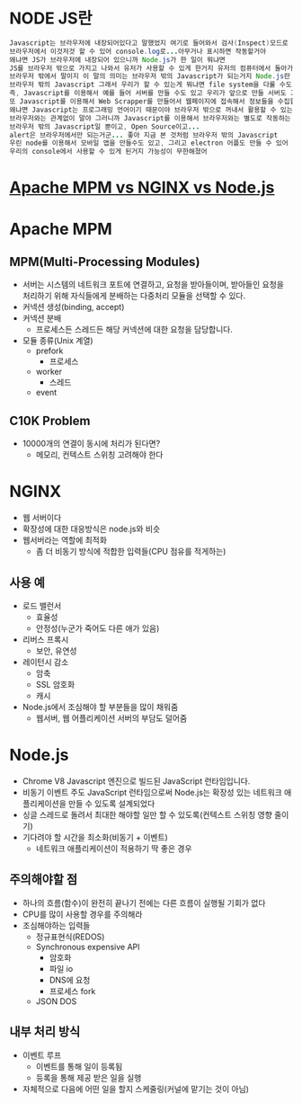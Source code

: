 # NODE JS란
```java
Javascript는 브라우저에 내장되어있다고 말했었지 여기로 들어와서 검사(Inspect)모드로 가면
브라우저에서 이것저것 할 수 있어 console.log로...아무거나 표시하면 작동할거야
왜냐면 JS가 브라우저에 내장되어 있으니까 Node.js가 한 일이 뭐냐면 
JS를 브라우저 밖으로 가지고 나와서 유저가 사용할 수 있게 한거지 유저의 컴퓨터에서 돌아가게 말야
브라우저 밖에서 말이지 이 말의 의미는 브라우저 밖의 Javascript가 되는거지 Node.js란 그런거야
브라우저 밖의 Javascript 그래서 우리가 할 수 있는게 뭐냐면 file system을 다룰 수도 있지
즉, Javascript를 이용해서 예를 들어 서버를 만들 수도 있고 우리가 앞으로 만들 서버도 그렇고
또 Javascript를 이용해서 Web Scrapper를 만들어서 웹페이지에 접속해서 정보들을 수집할 수 있어
왜냐면 Javascript는 프로그래밍 언어이기 때문이야 브라우저 밖으로 꺼내서 활용할 수 있는거야
브라우저와는 관계없이 말야 그러니까 Javascript를 이용해서 브라우저와는 별도로 작동하는 걸 만들 수 있는거지
브라우저 밖의 Javascript일 뿐이고, Open Source이고...
alert은 브라우저에서만 되는거군... 좋아 지금 본 것처럼 브라우저 밖의 Javascript
우린 node를 이용해서 모바일 앱을 만들수도 있고, 그리고 electron 어플도 만들 수 있어 왜냐면 더이상 브라우저가 필요가 없거든
우리의 console에서 사용할 수 있게 된거지 가능성이 무한해졌어
```

#  [Apache MPM vs NGINX vs Node.js](https://www.youtube.com/watch?v=QeBqwwbsBbM&list=PLgXGHBqgT2TvpJ_p9L_yZKPifgdBOzdVH&index=27)


 # Apache MPM 
## MPM(Multi-Processing Modules)
* 서버는 시스템의 네트워크 포트에 연결하고, 요청을 받아들이며, 받아들인 요청을 처리하기 위해 자식들에게 분배하는 다중처리 모듈을 선택할 수 있다.
* 커넥션 생성(binding, accept)
* 커넥션 분배
    * 프로세스든 스레드든 해당 커넥션에 대한 요청을 담당합니다.
* 모듈 종류(Unix 계열)
    * prefork
        * 프로세스
    * worker
        * 스레드
    * event

## C10K Problem
* 10000개의 연결이 동시에 처리가 된다면?
    * 메모리, 컨텍스트 스위칭 고려해야 한다

 # NGINX 
 * 웹 서버이다
 * 확장성에 대한 대응방식은 node.js와 비슷
 * 웹서버라는 역할에 최적화
    * 좀 더 비동기 방식에 적합한 입력들(CPU 점유를 적게하는)
 
 
 ## 사용 예
 * 로드 밸런서
    * 효율성
    * 안정성(누군가 죽어도 다른 애가 있음)
 * 리버스 프록시
    * 보안, 유연성
  * 레이턴시 감소
      * 암축
      * SSL 암호화
      * 캐시
  * Node.js에서 조심해야 할 부분들을 많이 채워줌
      * 웹서버, 웹 어플리케이션 서버의 부담도 덜어줌
 
 # Node.js
 * Chrome V8 Javascript 엔진으로 빌드된 JavaScript 런타임입니다.
 * 비동기 이벤트 주도 JavaScript 런타임으로써 Node.js는 확장성 있는 네트워크 애플리케이션을 만들 수 있도록 설계되었다
 * 싱글 스레드로 돌려서 최대한 해야할 일만 할 수 있도록(컨텍스트 스위칭 영향 줄이기)
 * 기다려야 할 시간을 최소화(비동기 + 이벤트)
     * 네트워크 애플리케이션이 적용하기 딱 좋은 경우
 
 ## 주의해야할 점
 * 하나의 흐름(함수)이 완전히 끝나기 전에는 다른 흐름이 실행될 기회가 없다
 * CPU를 많이 사용할 경우를 주의해라
 * 조심해야하는 입력들
    * 정규표현식(REDOS)
    * Synchronous expensive API
        * 암호화
        * 파일 io
        * DNS에 요청
        * 프로세스 fork
    * JSON DOS

## 내부 처리 방식
* 이벤트 루프
    * 이벤트를 통해 일이 등록됨
    * 등록을 통해 제공 받은 일을 실행
* 자체적으로 다음에 어떤 일을 할지 스케줄링(커널에 맡기는 것이 아님)
